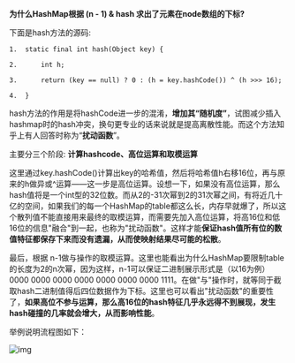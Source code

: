**为什么HashMap根据 (n - 1) & hash 求出了元素在node数组的下标?**

下面是hash方法的源码:

```
1.  static final int hash(Object key) {  

2.      int h;  

3.      return (key == null) ? 0 : (h = key.hashCode()) ^ (h >>> 16);  

4.  }  
```

hash方法的作用是将hashCode进一步的混淆，**增加其“随机度”**，试图减少插入hashmap时的hash冲突，换句更专业的话来说就是提高离散性能。而这个方法知乎上有人回答时称为“**扰动函数**”。

主要分三个阶段: **计算hashcode、高位运算和取模运算**

这里通过key.hashCode()计算出key的哈希值，然后将哈希值h右移16位，再与原来的h做异或^运算——这一步是高位运算。设想一下，如果没有高位运算，那么hash值将是一个int型的32位数。而从2的-31次幂到2的31次幂之间，有将近几十亿的空间，如果我们的每一个HashMap的table都这么长，内存早就爆了，所以这个散列值不能直接用来最终的取模运算，而需要先加入高位运算，将高16位和低16位的信息"融合"到一起，也称为"扰动函数"。这样才能**保证hash值所有位的数值特征都保存下来而没有遗漏，从而使映射结果尽可能的松散**。

最后，根据 n-1做与操作的取模运算。这里也能看出为什么HashMap要限制table的长度为2的n次幂，因为这样，n-1可以保证二进制展示形式是（以16为例）0000 0000 0000 0000 0000 0000 0000 1111。在做"与"操作时，就等同于截取hash二进制值得后四位数据作为下标。这里也可以看出"扰动函数"的重要性了，**如果高位不参与运算，那么高16位的hash特征几乎永远得不到展现，发生hash碰撞的几率就会增大，从而影响性能**。



举例说明流程图如下：

![img](http://pcc.huitogo.club/00df43f7f251cf218f0d4a8bcf134b1a)

